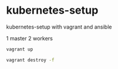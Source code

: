 # kubernetes-setup
kubernetes-setup with vagrant and ansible

1 master
2 workers

```sh
vagrant up
```

```sh
vagrant destroy -f
```
